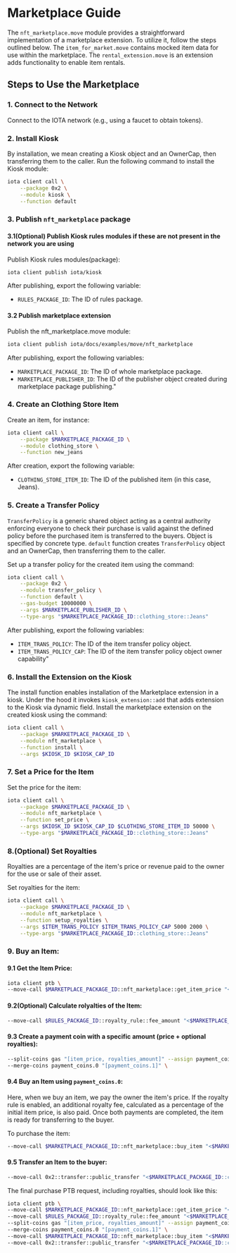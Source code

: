 # Marketplace Guide

The `nft_marketplace.move` module provides a straightforward implementation of a marketplace extension. To utilize it, follow the steps outlined below.
The `item_for_market.move` contains mocked item data for use within the marketplace.
The `rental_extension.move` is an extension adds functionality to enable item rentals.

## Steps to Use the Marketplace

### 1. Connect to the Network

Connect to the IOTA network (e.g., using a faucet to obtain tokens).

### 2. Install Kiosk

By installation, we mean creating a Kiosk object and an OwnerCap, then transferring them to the caller.
Run the following command to install the Kiosk module:

```bash
iota client call \
    --package 0x2 \
    --module kiosk \
    --function default
```

### 3. Publish `nft_marketplace` package

#### 3.1(Optional) Publish Kiosk rules modules if these are not present in the network you are using

Publish Kiosk rules modules(package):

```bash
iota client publish iota/kiosk
```

After publishing, export the following variable:

- `RULES_PACKAGE_ID`: The ID of rules package.

#### 3.2 Publish marketplace extension

Publish the nft_marketplace.move module:

```bash
iota client publish iota/docs/examples/move/nft_marketplace
```

After publishing, export the following variables:

- `MARKETPLACE_PACKAGE_ID`: The ID of whole marketplace package.
- `MARKETPLACE_PUBLISHER_ID`: The ID of the publisher object created during marketplace package publishing."

### 4. Create an Clothing Store Item

Create an item, for instance:

```bash
iota client call \
    --package $MARKETPLACE_PACKAGE_ID \
    --module clothing_store \
    --function new_jeans
```

After creation, export the following variable:

- `CLOTHING_STORE_ITEM_ID`: The ID of the published item (in this case, Jeans).

### 5. Create a Transfer Policy

`TransferPolicy` is a generic shared object acting as a central authority enforcing everyone to check their purchase is valid against the defined policy before the purchased item is transferred to the buyers. Object is specified by concrete type.
`default` function creates `TransferPolicy` object and an OwnerCap, then transferring them to the caller.

Set up a transfer policy for the created item using the command:

```bash
iota client call \
    --package 0x2 \
    --module transfer_policy \
    --function default \
    --gas-budget 10000000 \
    --args $MARKETPLACE_PUBLISHER_ID \
    --type-args "$MARKETPLACE_PACKAGE_ID::clothing_store::Jeans"
```

After publishing, export the following variables:

- `ITEM_TRANS_POLICY`: The ID of the item transfer policy object.
- `ITEM_TRANS_POLICY_CAP`: The ID of the item transfer policy object owner capability"

### 6. Install the Extension on the Kiosk

The install function enables installation of the Marketplace extension in a kiosk.
Under the hood it invokes `kiosk_extension::add` that adds extension to the Kiosk via dynamic field.
Install the marketplace extension on the created kiosk using the command:

```bash
iota client call \
    --package $MARKETPLACE_PACKAGE_ID \
    --module nft_marketplace \
    --function install \
    --args $KIOSK_ID $KIOSK_CAP_ID
```

### 7. Set a Price for the Item

Set the price for the item:

```bash
iota client call \
    --package $MARKETPLACE_PACKAGE_ID \
    --module nft_marketplace \
    --function set_price \
    --args $KIOSK_ID $KIOSK_CAP_ID $CLOTHING_STORE_ITEM_ID 50000 \
    --type-args "$MARKETPLACE_PACKAGE_ID::clothing_store::Jeans"
```

### 8.(Optional) Set Royalties

Royalties are a percentage of the item's price or revenue paid to the owner for the use or sale of their asset.

Set royalties for the item:

```bash
iota client call \
    --package $MARKETPLACE_PACKAGE_ID \
    --module nft_marketplace \
    --function setup_royalties \
    --args $ITEM_TRANS_POLICY $ITEM_TRANS_POLICY_CAP 5000 2000 \
    --type-args "$MARKETPLACE_PACKAGE_ID::clothing_store::Jeans"
```

### 9. Buy an Item:

#### 9.1 Get the Item Price:

```bash
iota client ptb \
--move-call $MARKETPLACE_PACKAGE_ID::nft_marketplace::get_item_price "<$MARKETPLACE_PACKAGE_ID::clothing_store::Jeans>" @$KIOSK_ID @$CLOTHING_STORE_ITEM_ID --assign item_price \
```

#### 9.2(Optional) Calculate rolyalties of the Item:

```bash
--move-call $RULES_PACKAGE_ID::royalty_rule::fee_amount "<$MARKETPLACE_PACKAGE_ID::clothing_store::Jeans>" @$ITEM_TRANS_POLICY item_price --assign royalties_amount \
```

#### 9.3 Create a payment coin with a specific amount (price + optional royalties):

```bash
--split-coins gas "[item_price, royalties_amount]" --assign payment_coins \
--merge-coins payment_coins.0 "[payment_coins.1]" \
```

#### 9.4 Buy an Item using `payment_coins.0`:

Here, when we buy an item, we pay the owner the item's price. If the royalty rule is enabled, an additional royalty fee, calculated as a percentage of the initial item price, is also paid. Once both payments are completed, the item is ready for transferring to the buyer.

To purchase the item:

```bash
--move-call $MARKETPLACE_PACKAGE_ID::nft_marketplace::buy_item "<$MARKETPLACE_PACKAGE_ID::clothing_store::Jeans>" @$KIOSK_ID @$ITEM_TRANS_POLICY @$CLOTHING_STORE_ITEM_ID payment_coins.0 --assign purchased_item
```

#### 9.5 Transfer an Item to the buyer:

```bash
--move-call 0x2::transfer::public_transfer "<$MARKETPLACE_PACKAGE_ID::clothing_store::Jeans>" purchased_item @<buyer address> \
```

The final purchase PTB request, including royalties, should look like this:

```bash
iota client ptb \
--move-call $MARKETPLACE_PACKAGE_ID::nft_marketplace::get_item_price "<$MARKETPLACE_PACKAGE_ID::clothing_store::Jeans>" @$KIOSK_ID @$CLOTHING_STORE_ITEM_ID --assign item_price \
--move-call $RULES_PACKAGE_ID::royalty_rule::fee_amount "<$MARKETPLACE_PACKAGE_ID::clothing_store::Jeans>" @$ITEM_TRANS_POLICY item_price --assign royalties_amount \
--split-coins gas "[item_price, royalties_amount]" --assign payment_coins \
--merge-coins payment_coins.0 "[payment_coins.1]" \
--move-call $MARKETPLACE_PACKAGE_ID::nft_marketplace::buy_item "<$MARKETPLACE_PACKAGE_ID::clothing_store::Jeans>" @$KIOSK_ID @$ITEM_TRANS_POLICY @$CLOTHING_STORE_ITEM_ID payment_coins.0 --assign purchased_item \
--move-call 0x2::transfer::public_transfer "<$MARKETPLACE_PACKAGE_ID::clothing_store::Jeans>" purchased_item @<buyer address>
```
